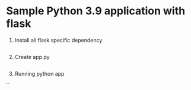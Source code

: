# Sample Python 3.9 application with flask #

1. Install all flask specific dependency

```
```

2. Create app.py

```
```

3. Running python app

``
```
